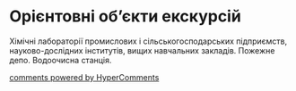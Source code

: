 <div id="hypercomments_widget" class="js-hypercomments-widget invisible"></div>

# Орієнтовні об’єкти екскурсій

Хімічні лабораторії промислових і сільськогосподарських підприємств, науково-дослідних інститутів, вищих навчальних закладів. Пожежне депо. Водоочисна станція.

<div class="js-hypercomments-container">
<a href="http://hypercomments.com" class="hc-link" title="comments widget">comments powered by HyperComments</a>
</div>